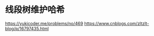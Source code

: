 # 线段树维护哈希

https://yukicoder.me/problems/no/469
https://www.cnblogs.com/zltzlt-blog/p/16797435.html
